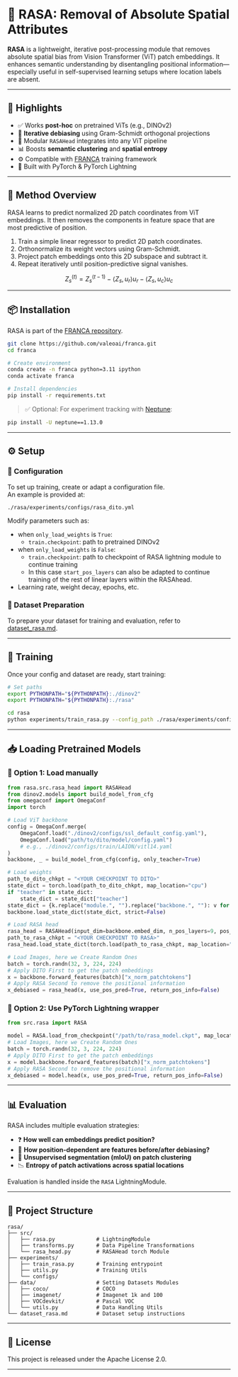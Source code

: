 # 🧭 RASA: Removal of Absolute Spatial Attributes

**RASA** is a lightweight, iterative post-processing module that removes absolute spatial bias from Vision Transformer (ViT) patch embeddings. It enhances semantic understanding by disentangling positional information—especially useful in self-supervised learning setups where location labels are absent.

---

## 🌟 Highlights

- ✅ Works **post-hoc** on pretrained ViTs (e.g., DINOv2)
- 🔁 **Iterative debiasing** using Gram-Schmidt orthogonal projections
- 🔌 Modular `RASAHead` integrates into any ViT pipeline
- 📊 Boosts **semantic clustering** and **spatial entropy**
- ⚙️ Compatible with [FRANCA](https://github.com/valeoai/franca) training framework
- 🧠 Built with PyTorch & PyTorch Lightning

---

## 🧠 Method Overview

RASA learns to predict normalized 2D patch coordinates from ViT embeddings. It then removes the components in feature space that are most predictive of position.

1. Train a simple linear regressor to predict 2D patch coordinates.
2. Orthonormalize its weight vectors using Gram-Schmidt.
3. Project patch embeddings onto this 2D subspace and subtract it.
4. Repeat iteratively until position-predictive signal vanishes.

```math
Z^{(t)}_s = Z^{(t-1)}_s - \left\langle Z_s, u_r \right\rangle u_r - \left\langle Z_s, u_c \right\rangle u_c
```

---

## 📦 Installation

RASA is part of the [FRANCA repository](https://github.com/valeoai/franca).

```bash
git clone https://github.com/valeoai/franca.git
cd franca

# Create environment
conda create -n franca python=3.11 ipython
conda activate franca

# Install dependencies
pip install -r requirements.txt
```

> ✅ Optional: For experiment tracking with [Neptune](https://neptune.ai):
```bash
pip install -U neptune==1.13.0
```

---

## ⚙️ Setup

### 🔧 Configuration

To set up training, create or adapt a configuration file.  
An example is provided at:

```
./rasa/experiments/configs/rasa_dito.yml
```

Modify parameters such as:
- when `only_load_weights` is `True`:
    - `train.checkpoint`: path to pretrained DINOv2 
- when `only_load_weights` is `False`:
    - `train.checkpoint`: path to checkpoint of RASA lightning module to continue training
    - In this case `start_pos_layers` can also be adapted to continue training of the rest of linear layers within the RASAhead.
- Learning rate, weight decay, epochs, etc.

### 📁 Dataset Preparation

To prepare your dataset for training and evaluation, refer to [dataset_rasa.md](rasa/dataset_rasa.md).

---

## 🚀 Training

Once your config and dataset are ready, start training:

```bash
# Set paths
export PYTHONPATH="${PYTHONPATH}:./dinov2"
export PYTHONPATH="${PYTHONPATH}:./rasa"

cd rasa
python experiments/train_rasa.py --config_path ./rasa/experiments/configs/rasa_dito.yml
```

---

## 📥 Loading Pretrained Models

### 🔹 Option 1: Load manually

```python
from rasa.src.rasa_head import RASAHead
from dinov2.models import build_model_from_cfg
from omegaconf import OmegaConf
import torch

# Load ViT backbone
config = OmegaConf.merge(
    OmegaConf.load("./dinov2/configs/ssl_default_config.yaml"),
    OmegaConf.load("path/to/dito/model/config.yaml")
    # e.g., ./dinov2/configs/train/LAION/vitl14.yaml
)
backbone, _ = build_model_from_cfg(config, only_teacher=True)

# Load weights
path_to_dito_chkpt = "<YOUR CHECKPOINT TO DITO>"
state_dict = torch.load(path_to_dito_chkpt, map_location="cpu")
if "teacher" in state_dict:
    state_dict = state_dict["teacher"]
state_dict = {k.replace("module.", "").replace("backbone.", ""): v for k, v in state_dict.items()}
backbone.load_state_dict(state_dict, strict=False)

# Load RASA head
rasa_head = RASAHead(input_dim=backbone.embed_dim, n_pos_layers=9, pos_out_dim=2)
path_to_rasa_chkpt = "<YOUR CHECKPOINT TO RASA>"
rasa_head.load_state_dict(torch.load(path_to_rasa_chkpt, map_location="cpu"), strict=False)

# Load Images, here we Create Random Ones
batch = torch.randn(32, 3, 224, 224)
# Apply DITO First to get the patch embeddings
x = backbone.forward_features(batch)["x_norm_patchtokens"]
# Apply RASA Second to remove the positional information
x_debiased = rasa_head(x, use_pos_pred=True, return_pos_info=False)
```

### 🔹 Option 2: Use PyTorch Lightning wrapper

```python
from src.rasa import RASA

model = RASA.load_from_checkpoint("/path/to/rasa_model.ckpt", map_location="cpu")
# Load Images, here we Create Random Ones
batch = torch.randn(32, 3, 224, 224)
# Apply DITO First to get the patch embeddings
x = model.backbone.forward_features(batch)["x_norm_patchtokens"]
# Apply RASA Second to remove the positional information
x_debiased = model.head(x, use_pos_pred=True, return_pos_info=False)
```

---

## 📊 Evaluation

RASA includes multiple evaluation strategies:

- ❓ **How well can embeddings predict position?**
- 🧭 **How position-dependent are features before/after debiasing?**
- 🎯 **Unsupervised segmentation (mIoU) on patch clustering**
- 📉 **Entropy of patch activations across spatial locations**


Evaluation is handled inside the `RASA` LightningModule.

---

## 📂 Project Structure

```
rasa/
├── src/                    
│   ├── rasa.py             # LightningModule
│   ├── transforms.py       # Data Pipeline Transformations 
│   └── rasa_head.py        # RASAHead torch Module
├── experiments/
│   ├── train_rasa.py       # Training entrypoint
│   ├── utils.py            # Training Utils
│   └── configs/
├── data/                   # Setting Datasets Modules
│   ├── coco/               # COCO
│   ├── imagenet/           # Imagenet 1k and 100
│   ├── VOCdevkit/          # Pascal VOC
│   └── utils.py            # Data Handling Utils
└── dataset_rasa.md         # Dataset setup instructions
```

---

## 📄 License

This project is released under the Apache License 2.0.

---


